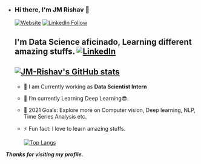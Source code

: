 - ### Hi there, I'm JM Rishav 👋

  [![Website](https://img.shields.io/badge/JM--Rishav-IN-brightgreen)](https://www.linkedin.com/in/rishav-kumar-b9b856171/)
  [![LinkedIn Follow](https://img.shields.io/badge/Follow%20JM__Rishav-IN-blue)](https://twitter.com/intent/follow?original_referer=https%3A%2F%2Fgithub.com%2FcodeSTACKr&screen_name=codeSTACKr)

  ## I'm Data Science aficinado, Learning different amazing stuffs. [![LinkedIn](https://img.shields.io/badge/linkedin-%230077B5.svg?style=for-the-badge&logo=linkedin&logoColor=white)](https://www.linkedin.com/in/rishav-kumar-b9b856171/)
    [![JM-Rishav's GitHub stats](https://github-readme-stats.vercel.app/api?username=JM-Rishav&show_icons=true&theme=algolia)](https://github.com/JM-Rishav/github-readme-stats)
  ---

  * 🔭 I am Currently working as **Data Scientist Intern** 
  
  - 🌱 I’m currently Learning Deep Learning😎.
  
  - 🥅 2021 Goals: Explore more on Computer vision, Deep learning, NLP, Time Series Analysis etc.

  - ⚡ Fun fact: I love to learn amazing stuffs.
  
    [![Top Langs](https://github-readme-stats.vercel.app/api/top-langs/?username=JM-Rishav&langs_count=5&theme=algolia)](https://github.com/anuraghazra/github-readme-stats)
    


***Thanks for visiting my profile.***






<!--
**JM-Rishav/JM-Rishav** is a ✨ _special_ ✨ repository because its `README.md` (this file) appears on your GitHub profile.

Here are some ideas to get you started:

- 🔭 I’m currently working on ...
- 🌱 I’m currently learning ...
- 👯 I’m looking to collaborate on ...
- 🤔 I’m looking for help with ...
- 💬 Ask me about ...
- 📫 How to reach me: ...
- 😄 Pronouns: ...
- ⚡ Fun fact: ...
-->
